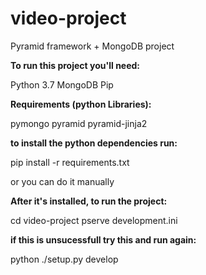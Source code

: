 # video-project
Pyramid framework + MongoDB project

**To run this project you'll need:**

Python 3.7
MongoDB
Pip

**Requirements (python Libraries):**

pymongo
pyramid
pyramid-jinja2

**to install the python dependencies run:**

pip install -r requirements.txt

or you can do it manually

**After it's installed, to run the project:**

cd video-project
pserve development.ini

**if this is unsucessfull try this and run again:**

python ./setup.py develop










